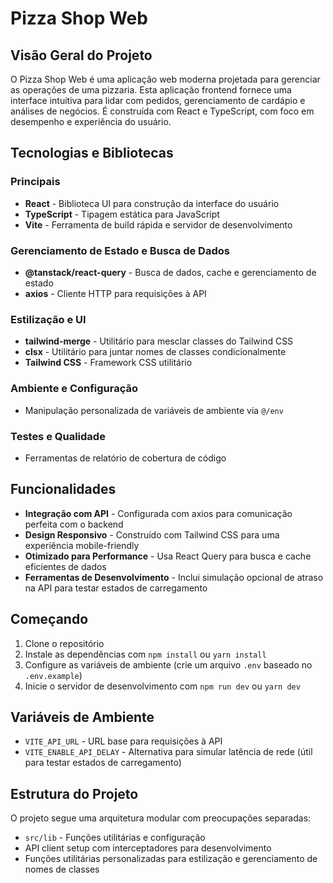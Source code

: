 # Pizza Shop Web

## Visão Geral do Projeto

O Pizza Shop Web é uma aplicação web moderna projetada para gerenciar as operações de uma pizzaria. Esta aplicação frontend fornece uma interface intuitiva para lidar com pedidos, gerenciamento de cardápio e análises de negócios. É construída com React e TypeScript, com foco em desempenho e experiência do usuário.

## Tecnologias e Bibliotecas

### Principais
- **React** - Biblioteca UI para construção da interface do usuário
- **TypeScript** - Tipagem estática para JavaScript
- **Vite** - Ferramenta de build rápida e servidor de desenvolvimento

### Gerenciamento de Estado e Busca de Dados
- **@tanstack/react-query** - Busca de dados, cache e gerenciamento de estado
- **axios** - Cliente HTTP para requisições à API

### Estilização e UI
- **tailwind-merge** - Utilitário para mesclar classes do Tailwind CSS
- **clsx** - Utilitário para juntar nomes de classes condicionalmente
- **Tailwind CSS** - Framework CSS utilitário

### Ambiente e Configuração
- Manipulação personalizada de variáveis de ambiente via `@/env`

### Testes e Qualidade
- Ferramentas de relatório de cobertura de código

## Funcionalidades

- **Integração com API** - Configurada com axios para comunicação perfeita com o backend
- **Design Responsivo** - Construído com Tailwind CSS para uma experiência mobile-friendly
- **Otimizado para Performance** - Usa React Query para busca e cache eficientes de dados
- **Ferramentas de Desenvolvimento** - Inclui simulação opcional de atraso na API para testar estados de carregamento

## Começando

1. Clone o repositório
2. Instale as dependências com `npm install` ou `yarn install`
3. Configure as variáveis de ambiente (crie um arquivo `.env` baseado no `.env.example`)
4. Inicie o servidor de desenvolvimento com `npm run dev` ou `yarn dev`

## Variáveis de Ambiente

- `VITE_API_URL` - URL base para requisições à API
- `VITE_ENABLE_API_DELAY` - Alternativa para simular latência de rede (útil para testar estados de carregamento)

## Estrutura do Projeto

O projeto segue uma arquitetura modular com preocupações separadas:
- `src/lib` - Funções utilitárias e configuração
- API client setup com interceptadores para desenvolvimento
- Funções utilitárias personalizadas para estilização e gerenciamento de nomes de classes